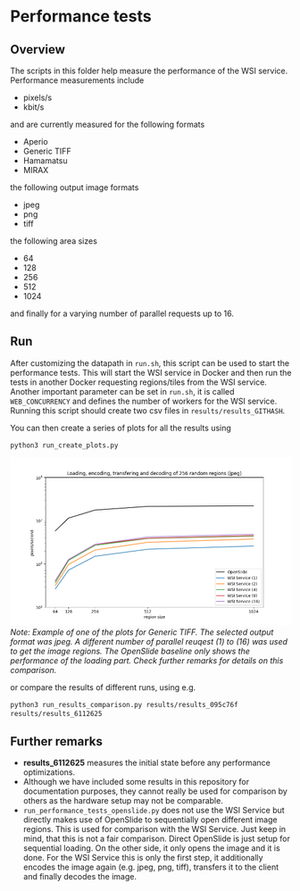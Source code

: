 # Performance tests

## Overview

The scripts in this folder help measure the performance of the WSI service. Performance measurements include

- pixels/s
- kbit/s

and are currently measured for the following formats

- Aperio
- Generic TIFF
- Hamamatsu
- MIRAX

the following output image formats

- jpeg
- png
- tiff

the following area sizes

- 64
- 128
- 256
- 512
- 1024

and finally for a varying number of parallel requests up to 16.

## Run

After customizing the datapath in `run.sh`, this script can be used to start the performance tests. This will start the WSI service in Docker and then run the tests in another Docker requesting regions/tiles from the WSI service. Another important parameter can be set in `run.sh`, it is called `WEB_CONCURRENCY` and defines the number of workers for the WSI service. Running this script should create two csv files in `results/results_GITHASH`.

You can then create a series of plots for all the results using

```
python3 run_create_plots.py
```
![plot_example_performance_Generic%20TIFF_jpeg.png](plot_example_performance_Generic%20TIFF_jpeg.png)
*Note: Example of one of the plots for Generic TIFF. The selected output format was jpeg. A different number of parallel reuqest (1) to (16) was used to get the image regions. The OpenSlide baseline only shows the performance of the loading part. Check further remarks for details on this comparison.*

or compare the results of different runs, using e.g.

```
python3 run_results_comparison.py results/results_095c76f results/results_6112625
```

## Further remarks

- **results_6112625** measures the initial state before any performance optimizations.
- Although we have included some results in this repository for documentation purposes, they cannot really be used for comparison by others as the hardware setup may not be comparable.
- `run_performance_tests_openslide.py` does not use the WSI Service but directly makes use of OpenSlide to sequentially open different image regions. This is used for comparison with the WSI Service. Just keep in mind, that this is not a fair comparison. Direct OpenSlide is just setup for sequential loading. On the other side, it only opens the image and it is done. For the WSI Service this is only the first step, it additionally encodes the image again (e.g. jpeg, png, tiff), transfers it to the client and finally decodes the image.
